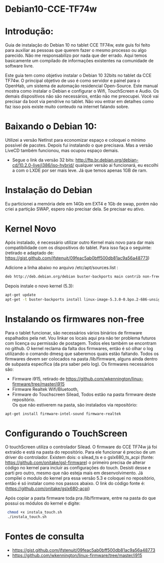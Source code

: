 # Debian10-CCE-TF74w

# Introdução: 
Guia de instalação do Debian 10 no tablet CCE TF74w, este guis foi feito para auxiliar as pessoas que querem fazer o mesmo processo ou algo parecido. Não me responsabilizo por nada que der errado. Aqui temos basicamente um compilado de informações existentes na comunidade de software livre.

Este guia tem como objetivo instalar o Debian 10 32bits no tablet da CCE TF74w. O principal objetivo de uso é como servidor e painel para o OpenHab, um sistema de automação residencial Open-Source. 
Este manual mostra como instalar o Debian e configurar o Wifi, TouchScreen e Audio. Os demais dispositivos não são necessários, então não me preocupei.
Você vai precisar da boot via pendrive no tablet. Não vou entrar em detalhes como faz isso pois existe muito conteudo na internet falando sobre.

# Baixando o Debian 10:

Utilizei a versão NetInst para economizar espaço e coloquei o mínimo possível de pacotes. Depois fui instalando o que precisava. Mas a versão LiveCD também funcionou, mas ocupou espaço demais. 
* Segue o link da versão 32 bits: http://ftp.br.debian.org/debian-cd/10.2.0-live/i386/iso-hybrid/ qualquer versão ai funcionará, eu escolhi a com o LXDE por ser mais leve. Já que temos apenas 1GB de ram.
 
# Instalação do Debian

Eu particionei a memória dele em 14Gb em EXT4 e 1Gb de swap, porém não criei a partição SWAP, espero não precisar dela. Se precisar eu ativo.
 

# Kernel Novo

Após instalado, é necessário utilizar outro Kernel mais novo para dar mais compatibilidade com os dispositivos do tablet. Para isso faça o seguinte: (retirado e adaptado de: https://gist.github.com/jfstenuit/09feac5ab0bff500db81ac9a56a48773)

Adicione a linha abaixo no arquivo /etc/apt/sources.list :
```bash
deb http://deb.debian.org/debian buster-backports main contrib non-free
```

Depois instale o novo kernel (5.3):
```bash
apt-get update
apt-get -t buster-backports install linux-image-5.3.0-0.bpo.2-686-unsigned 
```

# Instalando os firmwares non-free

Para o tablet funcionar, são necessários vários binários de firmware espalhados pela net. Vou linkar os locais aqui pra não ter problema futuros com licença ou permissão de postagem. Todos eles também se encontram no github.
O kernel reclama da falta dos firmwares, então é só olhar o log utilizando o comando dmesg que saberemos quais estão faltando. Todos os firmwares devem ser colocados na pasta /lib/firmware, alguns ainda dentro de subpasta específica (da pra saber pelo log).
Os firmwares necessários são:
  * Firmware i915, retirado de https://github.com/wkennington/linux-firmware/tree/master/i915
  * Firmware Realtek Wifi/Bluetooth, 
  * Firmware do Touchscreen Silead, 
Todos estão na pasta firmware deste repositório.  
Os que não estiverem na pasta, são instalados via repositório:
```bash
apt-get install firmware-intel-sound firmware-realtek
```

# Configurando o TouchScreen
 O touchScreen utiliza o controlador Silead. O firmware do CCE TF74w já foi extraido e está na pasta do repositório. Para ele funcionar é preciso de um driver do controlador. Existem dois: o silead_ts e o gslx680_ts_acpi (fonte: https://github.com/onitake/gsl-firmware) o primeiro precisa de alterar código no kernel para incluir as configurações do touch. Desisti desse e parti pro outro, mesmo que não esteja mais em desenvolvimento. Já compilei o modulo do kernel pra essa versão 5.3 e coloquei no repositório, então é só instalar como nos passos abaixo. O link do código fonte é: (https://github.com/onitake/gslx680-acpi)

Após copiar a pasta firmware toda pra /lib/firmware, entre na pasta do que possui os módulos do kernel e digite:
```bash
 chmod +x instala_touch.sh
 ./instala_touch.sh
``` 



# Fontes de consulta
* https://gist.github.com/jfstenuit/09feac5ab0bff500db81ac9a56a48773
* https://github.com/wkennington/linux-firmware/tree/master/i915

